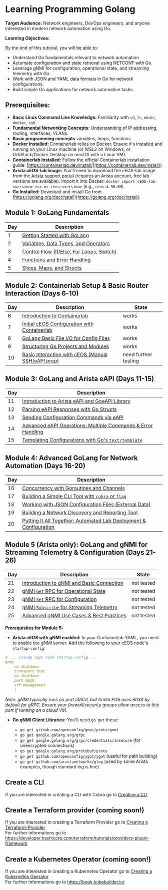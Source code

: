 # Learning Programming Golang

**Target Audience:** Network engineers, DevOps engineers, and anyone interested in modern network automation using Go.

**Learning Objectives:**

By the end of this tutorial, you will be able to:

  * Understand Go fundamentals relevant to network automation.
  * Automate configuration and state retrieval using NETCONF with Go.
  * Leverage gNMI for configuration, operational state, and streaming telemetry with Go.
  * Work with JSON and YAML data formats in Go for network configurations.
  * Build simple Go applications for network automation tasks.

## **Prerequisites:**

  * **Basic Linux Command Line Knowledge:** Familiarity with `cd`, `ls`, `mkdir`, `docker`, `ssh`.
  * **Fundamental Networking Concepts:** Understanding of IP addressing, routing, interfaces, VLANs.
  * **Basic programming concepts** variables, loops, functions
  * **Docker Installed:** Containerlab relies on Docker. Ensure it's installed and running on your Linux machine (or WSL2 on Windows, or OrbStack/Docker Desktop on macOS with a Linux VM).
  * **Containerlab Installed:** Follow the official Containerlab installation guide: [https://containerlab.dev/install/](https://containerlab.dev/install/)
  * **Arista cEOS-lab Image:** You'll need to download the cEOS-lab image from the [Arista support portal](https://www.arista.com/en/support/software-download) (requires an Arista account, free lab versions are available). Import it into Docker: `docker import cEOS-lab-<version>.tar.xz ceos:<version>` (e.g., `ceos:4.30.6M`).
  * **Go Installed:** Download and install Go from [https://golang.org/doc/install](https://golang.org/doc/install).


## **Module 1: GoLang Fundamentals**
| Day | Description | 
| -------- | ------- |
| 1 | [Getting Started with GoLang](/Topics/Programming/Go/Challenges/Arista/Day-01.md) | 
| 2 | [Variables, Data Types, and Operators](/Topics/Programming/Go/Challenges/Arista/Day-02.md) |
| 3 | [Control Flow (If/Else, For Loops, Switch)](/Topics/Programming/Go/Challenges/Arista/Day-03.md) | 
| 4 | [Functions and Error Handling](/Topics/Programming/Go/Challenges/Arista/Day-04.md) | 
| 5 | [Slices, Maps, and Structs](/Topics/Programming/Go/Challenges/Arista/Day-05.md) | 

## **Module 2: Containerlab Setup & Basic Router Interaction (Days 6-10)**
| Day | Description | State |
| -------- | ------- | ------- |
| 6 | [Introduction to Containerlab](/Topics/Programming/Go/Challenges/Arista/Day-06.md) | works |
| 7 | [Initial cEOS Configuration with Containerlab](/Topics/Programming/Go/Challenges/Arista/Day-07.md) | works |
| 8 | [GoLang Basic File I/O for Config Files](/Topics/Programming/Go/Challenges/Arista/Day-08.md) | works |
| 9 | [Structuring Go Projects and Modules](/Topics/Programming/Go/Challenges/Arista/Day-09.md) | works |
| 10 | [Basic Interaction with cEOS (Manual SSH/eAPI prep)](/Topics/Programming/Go/Challenges/Arista/Day-10.md)  | need further testing |

## **Module 3: GoLang and Arista eAPI (Days 11-15)**

| Day | Description | 
| -------- | ------- | 
| 11 | [Introduction to Arista eAPI and GoeAPI Library](/Topics/Programming/Go/Challenges/Arista/Day-11.md) | 
| 12 | [Parsing eAPI Responses with Go Structs](/Topics/Programming/Go/Challenges/Arista/Day-12.md) | 
| 13 | [Sending Configuration Commands via eAPI](/Topics/Programming/Go/Challenges/Arista/Day-13.md) |
| 14 | [Advanced eAPI Operations: Multiple Commands & Error Handling ](/Topics/Programming/Go/Challenges/Arista/Day-14.md) | 
| 15 | [Templating Configurations with Go's `text/template`](/Topics/Programming/Go/Challenges/Arista/Day-15.md) |

## **Module 4: Advanced GoLang for Network Automation (Days 16-20)**

| Day | Description | 
| -------- | ------- | 
| 16 | [Concurrency with Goroutines and Channels](/Topics/Programming/Go/Challenges/Arista/Day-16.md) | 
| 17 | [Building a Simple CLI Tool with `cobra` or `flag`](/Topics/Programming/Go/Challenges/Arista/Day-17.md) |
| 18 | [Working with JSON Configuration Files (External Data)](/Topics/Programming/Go/Challenges/Arista/Day-18.md) | 
| 19 | [Building a Network Discovery and Reporting Tool](/Topics/Programming/Go/Challenges/Arista/Day-19.md) | 
| 20 | [Putting It All Together: Automated Lab Deployment & Configuration](/Topics/Programming/Go/Challenges/Arista/Day-20.md) | 

## **Module 5 (Arista only): GoLang and gNMI for Streaming Telemetry & Configuration (Days 21-26)**
| Day | Description | State |
| -------- | ------- | ------- | 
| 21 | [Introduction to gNMI and Basic Connection](/Topics/Programming/Go/Challenges/Arista/Day-21.md) |   not tested |
| 22 | [gNMI `Get` RPC for Operational State](/Topics/Programming/Go/Challenges/Arista/Day-22.md) |  not tested |
| 23 | [gNMI `Set` RPC for Configuration](/Topics/Programming/Go/Challenges/Arista/Day-23.md) |  not tested |
| 24 | [gNMI `Subscribe` for Streaming Telemetry](/Topics/Programming/Go/Challenges/Arista/Day-24.md) |  not tested |
| 25 | [Advanced gNMI Use Cases & Best Practices](/Topics/Programming/Go/Challenges/Arista/Day-25.md) |  not tested |

**Prerequisites for Module 5:**

* **Arista cEOS with gNMI enabled:** In your Containerlab YAML, you need to enable the gNMI server. Add the following to your cEOS node's `startup-config`:

```yaml
# ... inside ceos node startup-config ...
gnmi
    no shutdown
    transport grpc
    no shutdown
    port 6030
    vrf management
    !
```

*Note: gNMI typically runs on port 50051, but Arista EOS uses 6030 by default for gRPC. Ensure your firewall/security groups allow access to this port if running on a cloud VM.*

* **Go gNMI Client Libraries:** You'll need `go get` these:

    * `go get github.com/openconfig/gnmi/proto/gnmi`
    * `go get google.golang.org/grpc`
    * `go get google.golang.org/grpc/credentials/insecure` (for unencrypted connections)
    * `go get google.golang.org/protobuf/proto`
    * `go get github.com/openconfig/ygot/ygot` (useful for path building)
    * `go get github.com/aristanetworks/glog` (used by some Arista examples, though standard log is fine)


## Create a CLI
If you are interested in creating a CLI with Cobra go to [Creating a CLI](/Topics/Programming/Go/Challenges/CLI/readme.md)

## Create a Terraform provider (coming soon!)
If you are interested in creating a Terraform Provider go to [Creating a Terraform-Provider](/Topics/Programming/Go/Challenges/Terraform/readme.md)</br>
For further informations go to https://developer.hashicorp.com/terraform/tutorials/providers-plugin-framework

## Create a Kubernetes Operator (coming soon!)
If you are interested in creating a Kubernetes Operator go to [Creating a Kubernetes Operator](/Topics/Programming/Go/Challenges/Kubernetes-Operator/readme.md) </br>
For further informations go to https://book.kubebuilder.io/
